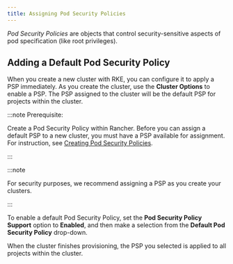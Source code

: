 ```yaml
---
title: Assigning Pod Security Policies
---
```


<head>
  <link rel="canonical" href="https://ranchermanager.docs.rancher.com/how-to-guides/new-user-guides/manage-clusters/assign-pod-security-policies"/>
</head>

_Pod Security Policies_ are objects that control security-sensitive aspects of pod specification (like root privileges).

## Adding a Default Pod Security Policy

When you create a new cluster with RKE, you can configure it to apply a PSP immediately. As you create the cluster, use the **Cluster Options** to enable a PSP. The PSP assigned to the cluster will be the default PSP for projects within the cluster.

:::note Prerequisite:

Create a Pod Security Policy within Rancher. Before you can assign a default PSP to a new cluster, you must have a PSP available for assignment. For instruction, see [Creating Pod Security Policies](../../rancher-administration/authentication-permissions-and-global-configuration/create-pod-security-policies.md).

:::

:::note

For security purposes, we recommend assigning a PSP as you create your clusters.

:::

To enable a default Pod Security Policy, set the **Pod Security Policy Support** option to  **Enabled**, and then make a selection from the **Default Pod Security Policy** drop-down.

When the cluster finishes provisioning, the PSP you selected is applied to all projects within the cluster.
